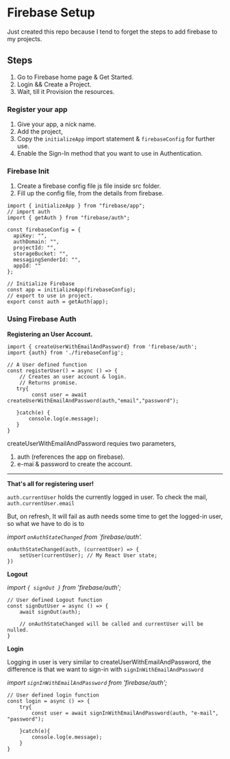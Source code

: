 
# Firebase Setup

Just created this repo because I tend to forget the steps to add firebase to my projects.

## Steps
1. Go to Firebase home page & Get Started.
2. Login && Create a Project. 
3. Wait, till it Provision the resources.

### Register your app
1. Give your app, a nick name.
2. Add the project,
3. Copy the `initializeApp` import statement & `firebaseConfig` for further use.
4. Enable the Sign-In method that you want to use in Authentication.

### Firebase Init
1. Create a firebase config file js file inside src folder.
2. Fill up the config file, from the details from firebase.

```
import { initializeApp } from "firebase/app";
// import auth 
import { getAuth } from "firebase/auth";

const firebaseConfig = {
  apiKey: "",
  authDomain: "",
  projectId: "",
  storageBucket: "",
  messagingSenderId: "",
  appId: ""
};

// Initialize Firebase
const app = initializeApp(firebaseConfig);
// export to use in project.
export const auth = getAuth(app);
```
### Using Firebase Auth 

**Registering an User Account.**

```
import { createUserWithEmailAndPassword} from 'firebase/auth';
import {auth} from './firebaseConfig';

// A User defined function
const registerUser() = async () => {
    // Creates an user account & login.
    // Returns promise.
   try{
        const user = await createUserWithEmailAndPassword(auth,"email","password");

   }catch(e) {
       console.log(e.message);
   }
}
```

createUserWithEmailAndPassword requies two parameters,
1. auth (references the app on firebase).
2. e-mai & password to create the account.

***

**That's all for registering user!**

`auth.currentUser` holds the currently logged in user.
    To check the mail, `auth.currentUser.email `

But, on refresh, It will fail as auth needs some time to get the logged-in user, so what we have to do is to 

*import `onAuthStateChanged` from `firebase/auth'.*

```
onAuthStateChanged(auth, (currentUser) => {
    setUser(currentUser); // My React User state;
})
```

**Logout**

*import `{ signOut }` from 'firebase/auth';*

```
// User defined Logout function
const signOutUser = async () => {
    await signOut(auth);

    // onAuthStateChanged will be called and currentUser will be nulled.
}
```

**Login**

Logging in user is very similar to createUserWithEmailAndPassword, the difference is that we want to sign-in with `signInWithEmailAndPassword`

*import `signInWithEmailAndPassword` from 'firebase/auth';*

```
// User defined login function
const login = async () => {
    try{
        const user = await signInWithEmailAndPassword(auth, "e-mail", "password");
        
    }catch(e){
        console.log(e.message);
    }
}
```

